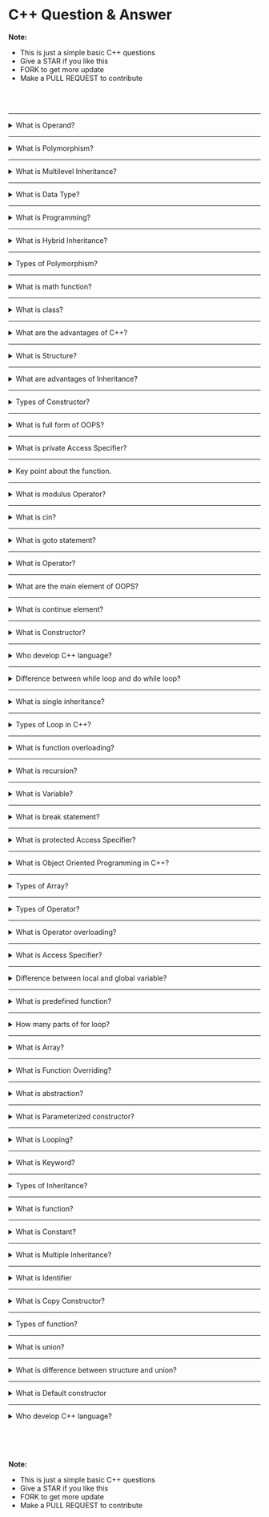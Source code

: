 # C++ Question & Answer

**Note:**
 - This is just a simple basic C++ questions <br> 
 - Give a STAR if you like this 
 - FORK to get more update
 - Make a PULL REQUEST to contribute


<br><br>

<hr>

<details><summary> What is Operand?</summary>

- The data or variable on which the operation is performed is called `operand`.
- for example:
    `x+y` [Here '+' is an operator, x & y are operand]


</details>

<hr>

<details><summary> What is Polymorphism?</summary>

- It means one name many forms so we can say that in this type of programming some function is used to perform different kind of operation.
- It is an important part of object oriented programming language.

</details>

<hr>

<details><summary> What is Multilevel Inheritance?</summary>

- When first class is inherited by second class, second class is inherited by third class and so on is called multilevel inheritance.
- In this type of inheritance each derived class is the base class for the next class.
- In this type of inheritance at least three class are compulsory.

</details>

<hr>

<details><summary> What is Data Type?</summary>

- It is a type of data which is used in the program.
- The data type defines the amount of storage area allocated to variables.
- Example of data types are `int`, `float`, `char` etc.

</details>

<hr>

<details><summary> What is Programming?</summary>

- Programming is a process to write a code to construct an application and the code is called program.

</details>

<hr>

<details><summary> What is Hybrid Inheritance?</summary>

- The combination of two or more than two inheritance is called hybrid inheritance.
- It can be combination of any two or more than two inheritance (single, multilevel, hierarchical)
- In this type of inheritance at least three class are compulsory.

</details>

<hr>

<details><summary> Types of Polymorphism?</summary>

- Compile Time Polymorphism:
    Function overloading and Operator overloading are the example of Compile Time Polymorphism
- Runtime Polymorphism:
    Function overriding is the example of Runtime Polymorphism

</details>

<hr>

<details><summary> What is math function?</summary>

- It is used to perform the mathematical related operation
- There are many predefine math function in C library
- All the math function are predefine in `math.h` header file

</details>

<hr>

<details><summary> What is class?</summary>

- It is a collection of data member function in which data member is the variable and member function is the function used inside class
- It is declared with class keyword
    **For example:** `class Rectangle`
    - Here class is a keyword and Rectangle is the name of class

</details>

<hr>

<details><summary> What are the advantages of C++?</summary>

- C++ is a highly portable language means we can say that the software developed using C++ language can run on any platform
- C++ is an object-oriented programming language which includes the concepts such as classes, objects, inheritance, polymorphism, abstraction, encapsulation
- C++ has the concept of inheritance. Through inheritance, one can eliminate the redundant code and can reuse the existing classes.
- Data hiding helps the programmer to build secure programs so that the program cannot be attacked by the invaders
- It contains a rich function library 

</details>

<hr>

<details><summary> What is Structure?</summary>

- It is a collection of data of different data type
- It is a user data type
- Data can of `int, float, char, double` etc data type
- We can access the member of structure by making the variable of structure
- struct keyword is used to create a structure

</details>

<hr>

<details><summary>What are advantages of Inheritance? </summary>

- **Code Reusability:** It means function inside base class is shared by all the derived class
- **Time Saving:** Because there is no need to define existing property (same code) of a class in another class
- **Less Cost:** Because existing code is reused, it leads to less development and maintenance costs.
- It helps to reduce code redundancy. 

</details>

<hr>

<details><summary> Types of Constructor?</summary>

There are three types of constructor:
- Default Constructor
- Parameterized Constructor
- Copy Constructor

</details>

<hr>

<details><summary> What is full form of OOPS? </summary>

- Object Oriented Programming System

</details>

<hr>

<details><summary> What is private Access Specifier?</summary>

- It is used to hide data member and member function from other classes
- Private element of a class can be accessed only inside in its own class
- Private element of a class can not be accessed out of that class

</details>

<hr>

<details><summary> Key point about the function.</summary>

There are three key point of function:
- Function Declaration = It is used to declare a function
- Function Definition = It means to write the code to perform a specific task
- Function Calling = It means to call the function to execute the function code

</details>

<hr>

<details><summary> What is modulus Operator?</summary>

- It returns the remainder of a division 
- % symbol is used to calculate modulus
    Example: 16%6=4 because the remainder is 4 when we divide 16 by 6

</details>

<hr>

<details><summary> What is cin?</summary>

- It is a keyword which is used to take user input at runtime
- It is always used with extraction (>>) operator

</details>

<hr>

<details><summary> What is goto statement?</summary>

- It is an user controlled jump statement which is controlled by the user
- It is always used with label

</details>

<hr>

<details><summary> What is Operator?</summary>

- It is a special symbol which is usd to perform the operation like arithmetic, logical etc.
    - for example:
    `x+y`
    Here '+' is an operator, x & y are operand

</details>

<hr>

<details><summary> What are the main element of OOPS?</summary>

There are four main element of OOPS
- Encapsulation
- Abstraction
- Inheritance
- Polymorphism

</details>

<hr>

<details><summary> What is continue element?</summary>

- It is a keyword which is used to skip the next statement and continue the loop
- It is mostly used with loop

</details>

<hr>

<details><summary> What is Constructor?</summary>

- It is a special member of class that executes when we create the instance (object) of that class. In-other word, we can say that there is no need to call a constructor
- Its name the same as class name
- It has no return type
- It may be parameterized or non-parameterized
- It is used to initialize class level variable

</details>

<hr>

<details><summary> Who develop C++ language?</summary>

- Bjarne Stroustrup

</details>

<hr>

<details><summary>Difference between while loop and do while loop?</summary>

- The difference between while loop and do while loop is that in the case of while loop, if the condition is wrong then the body does not execute. But in the case of do while loop, it's body execute at least one time either condition true or false

</details>

<hr>

<details><summary> What is single inheritance?</summary>

- In this type of inheritance only two classes are used in which one is inherited by another

</details>

<hr>

<details><summary> Types of Loop in C++?</summary>

There are there types of loop used in C++
- For loop
- While loop
- Do While loop

</details>

<hr>

<details><summary> What is function overloading?</summary>

- The function with same name and different parameter is called function overloading.

</details>

<hr>

<details><summary> What is recursion?</summary>

- The process of calling a function by itself is called recursion 

</details>

<hr>

<details><summary> What is Variable?</summary>

- It is a name of storage area which is used to store data or information
- It always contains last value assigned to it
- Each value most be assigned a specific data type
    - for example:
    `int x=5`
    Here 'x' is a variable name and its value is 5 

</details>

<hr>

<details><summary> What is break statement?</summary>

- It is a keyword which is used to transfer the control out of the body of loop
- In other word we can say that, it is used to terminate the execution of loop
- It is also used to terminate the processing of a particular case in switch

</details>

<hr>

<details><summary> What is protected Access Specifier? </summary>

- It is approximately same as private but it allows the accessibility of data member and member function to the child class
- protected is used in the case of inheritance 

</details>

<hr>

<details><summary> What is Object Oriented Programming in C++?</summary>

- Object Oriented Programming (OOP) is a programming language model organize around objects rather than 'actions' and data rather than logic 

</details>

<hr>

<details><summary> Types of Array?</summary>

There are two types of array in C++
- Single Dimension Array
- Multi Dimension Array

</details>

<hr>

<details><summary> Types of Operator?</summary>

- Arithmetic Operators
- Relational Operators
- Logical Operators
- Assignment Operators
- Bitwise Operators
- Increment/Decrement Operators
- Conditional Operators
- Special Operator

</details>

<hr>

<details><summary> What is Operator overloading?</summary>

- It is a type of polymorphism in which an operator is overloaded to give user define meaning to it
- Overloaded operators are functions with special keyword operator followed by the symbol for the operator being defined
- By using an operator overloading we can change the meaning of operator
- Overloaded operator is used to perform operation on user-define data type  

</details>

<hr>

<details><summary> What is Access Specifier?</summary>

- It is a keyword which is used to provide accessibility of data member (variable) and member function (function) of a class
- It is also called access modifier
    for example: public, private, etc

</details>

<hr>

<details><summary> Difference between local and global variable?</summary>

- Global variable is defined outside a function but Local variable is defined inside a function
- Global variable can be accessed anywhere in the program but Local variable can be accessed only within a function 

</details>

<hr>

<details><summary> What is predefined function?</summary>

- The function which is predefined in the library is called predefined function
- It is also called library function
- Example: printf, scanf, getch. clrscr, etc

</details>

<hr>

<details><summary> How many parts of for loop?</summary>

There are three parts of for loop
- Initialization
- Condition
- Increment or Decrement (It is also called 'update')

</details>

<hr>

<details><summary> What is Array?</summary>

- Array is the collection of data of same data type
- It is used to store group of data simultaneously
- It can store data of same data type (means an integer array can only store integer value, character array can only store only character value, and so on)
- We can not fetch data from array directly therefore we use index point
- The indexing of array always start with 0
- Index value is always an integer number
- array maybe of any data type like int, float, char, etc
    - for example:
    `int ar[5]={10,20,30,50,80};`
    Here 'ar' is the name of array and '5' is the size of array means this array can store at most 5 value

</details>

<hr>

<details><summary> What is Function Overriding?</summary>

- Function with the same name and parameter is called function overriding
- It is not possible to make two function with same name and same parameter in a single class, therefore to implement function overriding derived class is used

</details>

<hr>

<details><summary> What is abstraction?</summary>

- Abstraction = Data hiding
- In other words, we can say that in this type of programming essential data is shown to the user or outside class and unessential data is hidden
- Members define with a public access specifier are accessible through the program
- Members defined with a private access specifier are not accessible through out the program   

</details>

<hr>

<details><summary> What is Parameterized constructor?</summary>

- The constructor with parameter is called Parameterized constructor

</details>

<hr>

<details><summary> What is Looping?</summary>

- To run the body continuously until a required condition is fufilled is called looping

</details>

<hr>

<details><summary> What is Keyword?</summary>

- The word which is predefined in the library is called keyword
- Its functionality is also predefined
- we can not use keyword as variable

</details>

<hr>

<details><summary> Types of Inheritance?</summary>

There are five types of inheritance in C++
- Single Inheritance
- Multiple Inheritance
- Multilevel Inheritance
- Hierarchical Inheritance
- Hybrid Inheritance

</details>

<hr>

<details><summary> What is function?</summary>

- It is a collection of statement that performs a specific task
- It executes when it is called by its name 
- A large program is divided into a number of small building block for simplicity and this building block is called function
- We can cal a function again and again
- The most important features of function is code re-usability
- The C library provides many predefine functions

</details>

<hr>

<details><summary> What is Constant?</summary>

- It refers to a fixed value (can not be change any instant)
- It is also called Literals
- It can be of any data type like int, float, char etc

</details>

<hr>

<details><summary> What is Multiple Inheritance?</summary>

- When two or more than two classes are inherited by a single class simultaneously is called multiple inheritance
- In other words, we can say in this type of inheritance Base class may be two or more than two but derived class should be one 
- In this type of inheritance at least three class are compulsory

</details>

<hr>

<details><summary> What is Identifier</summary>

- It is a name of different part of programming elements like variable name, method name, etc
- It is a string of alphanumeric characters that begins with alphabet or underscore
    - For example:
    `int x=5;`
    Here 'x' is a variable or we can say that identifiers

</details>

<hr>

<details><summary> What is Copy Constructor?</summary>

- In this type of constructor one object with parameter is copied into another object so it is called copy constructor

</details>

<hr>

<details><summary> Types of function?</summary>

There are two types of function in C
- Predefined function
- User defined function

</details>

<hr>

<details><summary> What is union?</summary>

- It is a collection of data of different data type
- It is a user defined data type
- Data is of int, char, float, double, etc data type
- We can access the member of union by making the varaible of union
- union keyword is used to create a union
- union can store single value at a time 

</details>

<hr>

<details><summary>What is difference between structure and union?</summary>

- Structure supports multiple value simultaneously but union support only one value at a time because in structure, each variable have its own memory block but in union a single memory block is shared by all variable union. 

</details>

<hr>

<details><summary> What is Default constructor</summary>

- The constructor with no parameter is called default constructor

</details>





















<hr>

<details><summary> Who develop C++ language?</summary>

- Bjarne Stroustrup

</details>



<br><br><br>

**Note:**
 - This is just a simple basic C++ questions <br> 
 - Give a STAR if you like this 
 - FORK to get more update
 - Make a PULL REQUEST to contribute
